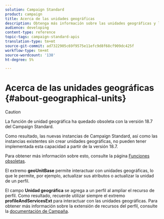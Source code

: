 ```yaml
---
solution: Campaign Standard
product: campaign
title: Acerca de las unidades geográficas
description: Obtenga más información sobre las unidades geográficas y las API.
audience: developing
content-type: reference
topic-tags: campaign-standard-apis
translation-type: tm+mt
source-git-commit: ad7322905c69f9575e11efc9d8f68cf909dc425f
workflow-type: tm+mt
source-wordcount: '138'
ht-degree: 5%

---
```



# Acerca de las unidades geográficas {#about-geographical-units}

>[!CAUTION]
>
>La función de unidad geográfica ha quedado obsoleta con la versión 18.7 del Campaign Standard.
>
>Como resultado, las nuevas instancias de Campaign Standard, así como las instancias existentes sin crear unidades geográficas, no pueden tener implementada esta capacidad a partir de la versión 18.7.
>
>Para obtener más información sobre esto, consulte la página <a href="https://experienceleague.adobe.com/docs/campaign-standard/using/release-notes/deprecated-features.html?lang=es#release-notes">Funciones obsoletas</a>.

El extremo **geoUnitBase** permite interactuar con unidades geográficas, lo que le permite, por ejemplo, actualizar sus atributos o actualizar la unidad de un perfil.

El campo **Unidad geográfica** se agrega a un perfil al ampliar el recurso de perfil. Como resultado, recuerde utilizar siempre el extremo **profileAndServicesExt** para interactuar con las unidades geográficas. Para obtener más información sobre la extensión de recursos del perfil, consulte la [documentación de Campaña](https://helpx.adobe.com/campaign/standard/administration/using/organizational-units.html#partitioning-profiles).
